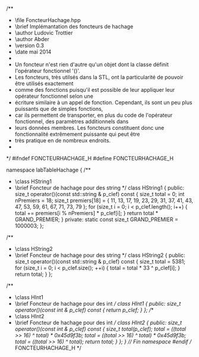 /**
 * \file FoncteurHachage.hpp
 * \brief Implémantation des foncteurs de hachage
 * \author Ludovic Trottier
 * \author Abder
 * \version 0.3
 * \date mai 2014
 *
 * Un foncteur n'est rien d'autre qu'un objet dont la classe définit l'opérateur fonctionnel '()'.
 * Les foncteurs, très utilsés dans la STL, ont la particularité de pouvoir être utilisés exactement
 * comme des fonctions puisqu'il est possible de leur appliquer leur opérateur fonctionnel selon une
 * écriture similaire à un appel de fonction. Cependant, ils sont un peu plus puissants que de simples fonctions,
 * car ils permettent de transporter, en plus du code de l'opérateur fonctionnel, des paramètres additionnels dans
 * leurs données membres. Les foncteurs constituent donc une fonctionnalité extrêmement puissante qui peut être
 * très pratique en de nombreux endroits.
 *
 */
#ifndef FONCTEURHACHAGE_H
#define FONCTEURHACHAGE_H

namespace labTableHachage {
/**
 * \class HString1
 * \brief Foncteur de hachage pour des string
 */
class HString1 {
public:
	size_t operator()(const std::string & p_clef) const {
		size_t total = 0;
		int nPremiers = 18;
		size_t premiers[18] = { 11, 13, 17, 19, 23, 29, 31, 37, 41, 43, 47, 53,
				59, 61, 67, 71, 73, 79 };
		for (size_t i = 0; i < p_clef.length(); i++) {
			total += premiers[i % nPremiers] * p_clef[i];
		}
		return total * GRAND_PREMIER;
	}
private:
	static const size_t GRAND_PREMIER = 1000003;
};

/**
 * \class HString2
 * \brief Foncteur de hachage pour des string
 */
class HString2 {
public:
	size_t operator()(const std::string & p_clef) const {
		size_t total = 5381;
		for (size_t i = 0; i < p_clef.size(); ++i) {
			total = total * 33 ^ p_clef[i];
		}
		return total;
	}
};

/**
 * \class HInt1
 * \brief Foncteur de hachage pour des int
 */
class HInt1 {
public:
	size_t operator()(const int & p_clef) const {
		return p_clef;
	}
};
/**
 * \class HInt2
 * \brief Foncteur de hachage pour des int
 */
class HInt2 {
public:
	size_t operator()(const int & p_clef) const {
		size_t total(p_clef);
		total = ((total >> 16) ^ total) * 0x45d9f3b;
		total = ((total >> 16) ^ total) * 0x45d9f3b;
		total = ((total >> 16) ^ total);
		return total;
	}
};
} // Fin namespace
#endif /* FONCTEURHACHAGE_H */
